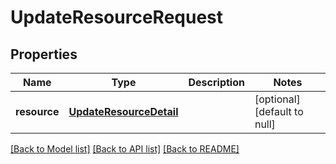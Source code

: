 # UpdateResourceRequest
## Properties

Name | Type | Description | Notes
------------ | ------------- | ------------- | -------------
**resource** | [**UpdateResourceDetail**](UpdateResourceDetail.md) |  | [optional] [default to null]

[[Back to Model list]](../README.md#documentation-for-models) [[Back to API list]](../README.md#documentation-for-api-endpoints) [[Back to README]](../README.md)

